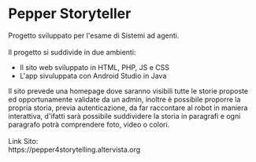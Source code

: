 # Pepper Storyteller
Progetto sviluppato per l'esame di Sistemi ad agenti.<br><br>
Il progetto si suddivide in due ambienti:<br>
<ul>
<li>Il sito web sviluppato in HTML, PHP, JS e CSS<br>
<li>L'app sivuluppata con Android Studio in Java<br>
</ul>
Il sito prevede una homepage dove saranno visibili tutte le storie proposte ed opportunamente validate da un admin, inoltre è possibile proporre la propria storia,
previa autenticazione, da far raccontare al robot in maniera interattiva, d'ifatti sarà possibile suddividere la storia in paragrafi e ogni paragrafo potrà comprendere
foto, video o colori.
<br><br>
Link Sito:<br>
https://pepper4storytelling.altervista.org
